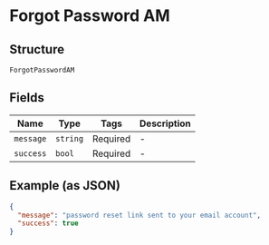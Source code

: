 
# Forgot Password AM

## Structure

`ForgotPasswordAM`

## Fields

| Name | Type | Tags | Description |
|  --- | --- | --- | --- |
| `message` | `string` | Required | - |
| `success` | `bool` | Required | - |

## Example (as JSON)

```json
{
  "message": "password reset link sent to your email account",
  "success": true
}
```

